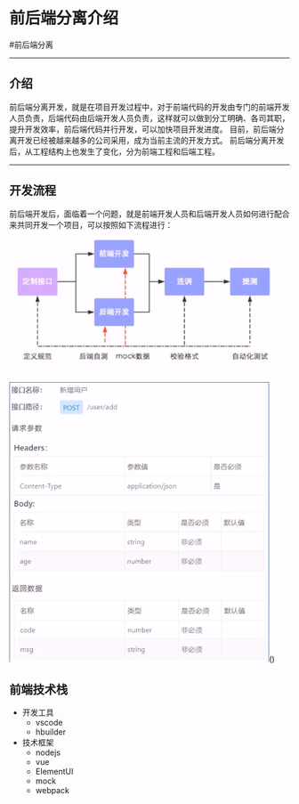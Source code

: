 
# 前后端分离介绍
#前后端分离

---
## 介绍
前后端分离开发，就是在项目开发过程中，对于前端代码的开发由专门的前端开发人员负责，后端代码由后端开发人员负责，这样就可以做到分工明确、各司其职，提升开发效率，前后端代码并行开发，可以加快项目开发进度。
目前，前后端分离开发已经被越来越多的公司采用，成为当前主流的开发方式。
前后端分离开发后，从工程结构上也发生了变化，分为前端工程和后端工程。

---
## 开发流程
前后端开发后，面临着一个问题，就是前端开发人员和后端开发人员如何进行配合来共同开发一个项目，可以按照如下流程进行：
![Pasted image 20220930112405](../../attachments/Pasted%20image%2020220930112405.png)

![Pasted image 20220930112812](../../attachments/Pasted%20image%2020220930112812.png)()
## 前端技术栈
- 开发工具
	- vscode
	- hbuilder
- 技术框架
	- nodejs
	- vue
	- ElementUI
	- mock
	- webpack
